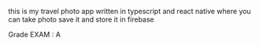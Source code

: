 this is my travel photo app written in typescript and react native where you can take photo save it and store it in firebase


Grade EXAM : A
